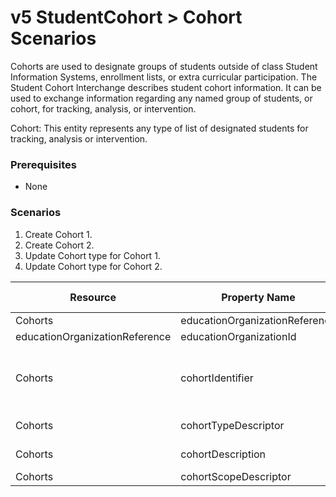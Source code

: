 # v5 StudentCohort > Cohort Scenarios

Cohorts are used to designate groups of students outside of class Student
Information Systems, enrollment lists, or extra curricular participation. The
Student Cohort Interchange describes student cohort information. It can be used
to exchange information regarding any named group of students, or cohort, for
tracking, analysis, or intervention.

Cohort: This entity represents any type of list of designated students for
tracking, analysis or intervention.

### Prerequisites

* None

### Scenarios

1. Create Cohort 1.
2. Create Cohort 2.
3. Update Cohort type for Cohort 1.
4. Update Cohort type for Cohort 2.

| Resource | Property Name | Is Collection | Data Type | Required / Optional | Scenario 1  <br/>POST | Scenario 2  <br/>POST | Scenario 3  <br/>PUT | Scenario 4  <br/>PUT |
| --- | --- | --- | --- | --- | --- | --- | --- | --- |
| Cohorts | educationOrganizationReference | FALSE | educationOrganizationReference | REQUIRED |     |     |     |     |
| educationOrganizationReference | educationOrganizationId | FALSE | integer | REQUIRED | 255901107 | 255901001 | 255901107 | 255901001 |
| Cohorts | cohortIdentifier | FALSE | string | REQUIRED | \["1" if possible<br/><br/>\| system value\] | \["2" if possible<br/><br/>\| system value\] | \["1" if possible<br/><br/>\| system value\] | \["2" if possible<br/><br/>\| system value\] |
| Cohorts | cohortTypeDescriptor | FALSE | cohortTypeDescriptor | REQUIRED | Study Hall | Study Hall | Field Trip | Extracurricular Activity |
| Cohorts | cohortDescription | FALSE | cohortDescription | REQUIRED | Cohort 1 Description | Cohort 2 Description | Cohort 1 Description | Cohort 2 Description |
| Cohorts | cohortScopeDescriptor | FALSE | cohortScopeDescriptor | REQUIRED | District | District | District | District |
